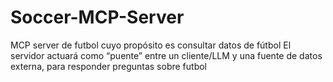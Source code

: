 # Soccer-MCP-Server
MCP server de futbol cuyo propósito es consultar datos de fútbol El servidor actuará como “puente” entre un cliente/LLM y una fuente de datos externa, para responder preguntas sobre futbol  
